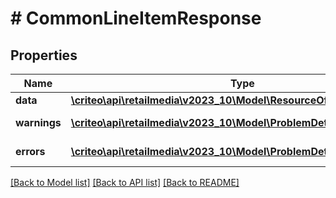 # # CommonLineItemResponse

## Properties

Name | Type | Description | Notes
------------ | ------------- | ------------- | -------------
**data** | [**\criteo\api\retailmedia\v2023_10\Model\ResourceOfCommonLineItem**](ResourceOfCommonLineItem.md) |  | [optional]
**warnings** | [**\criteo\api\retailmedia\v2023_10\Model\ProblemDetails[]**](ProblemDetails.md) |  | [optional] [readonly]
**errors** | [**\criteo\api\retailmedia\v2023_10\Model\ProblemDetails[]**](ProblemDetails.md) |  | [optional] [readonly]

[[Back to Model list]](../../README.md#models) [[Back to API list]](../../README.md#endpoints) [[Back to README]](../../README.md)
